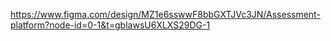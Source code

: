 https://www.figma.com/design/MZ1e6sswwF8bbGXTJVc3JN/Assessment-platform?node-id=0-1&t=gblawsU6XLXS29DG-1
